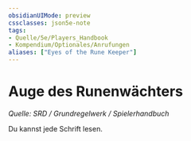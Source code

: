 ```yaml
---
obsidianUIMode: preview
cssclasses: json5e-note
tags:
- Quelle/5e/Players_Handbook
- Kompendium/Optionales/Anrufungen
aliases: ["Eyes of the Rune Keeper"]
---
```

# Auge des Runenwächters
*Quelle: SRD / Grundregelwerk / Spielerhandbuch*  

Du kannst jede Schrift lesen.